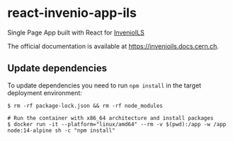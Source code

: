 # react-invenio-app-ils

Single Page App built with React for [InvenioILS](https://inveniosoftware.org/products/ils/)

The official documentation is available at https://invenioils.docs.cern.ch.

## Update dependencies

To update dependencies you need to run `npm install` in the target deployment
environment:

```shell
$ rm -rf package-lock.json && rm -rf node_modules

# Run the container with x86_64 architecture and install packages
$ docker run -it --platform="linux/amd64" --rm -v $(pwd):/app -w /app node:14-alpine sh -c "npm install"
```
